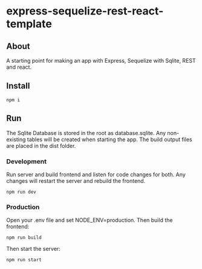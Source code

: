 # express-sequelize-rest-react-template

## About
A starting point for making an app with Express, Sequelize with Sqlite, REST and react.

## Install
```
npm i
```

## Run
The Sqlite Database is stored in the root as database.sqlite. Any non-existing tables will be created when starting the app.
The build output files are placed in the dist folder.

### Development
Run server and build frontend and listen for code changes for both. Any changes will restart the server and rebuild the frontend.
```
npm run dev
```

### Production
Open your .env file and set NODE_ENV=production. Then build the frontend:
```
npm run build
```

Then start the server:
```
npm run start
```